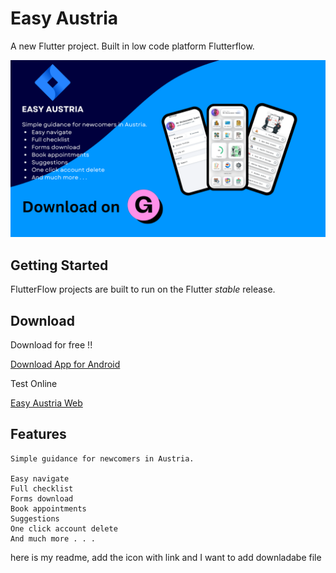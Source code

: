 # Easy Austria

A new Flutter project. Built in low code platform Flutterflow.

![alt text](<EASY AUSTRIA.png>)

## Getting Started


FlutterFlow projects are built to run on the Flutter _stable_ release.

## Download

Download for free !!

[Download App for Android](https://shorturl.at/sMtJk)

Test Online

[Easy Austria Web](https://sumon.flutterflow.app)


## Features

```
Simple guidance for newcomers in Austria.

Easy navigate
Full checklist
Forms download
Book appointments
Suggestions
One click account delete
And much more . . . 
```
here is my readme, add the icon with link and I want to add downladabe file
